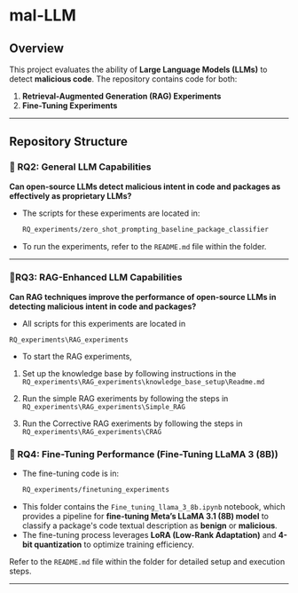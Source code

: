 # mal-LLM

## Overview

This project evaluates the ability of **Large Language Models (LLMs)** to detect **malicious code**. The repository contains code for both:

1. **Retrieval-Augmented Generation (RAG) Experiments**
2. **Fine-Tuning Experiments**

---

## Repository Structure

### 🔹 RQ2: General LLM Capabilities  
**Can open-source LLMs detect malicious intent in code and packages as effectively as proprietary LLMs?**

- The scripts for these experiments are located in:  
  ```bash
  RQ_experiments/zero_shot_prompting_baseline_package_classifier
  ```
- To run the experiments, refer to the `README.md` file within the folder.

---

### 🔹RQ3: RAG-Enhanced LLM Capabilities
**Can RAG techniques improve the performance of open-source LLMs in detecting malicious intent in code and packages?**
    
- All scripts for this experiments are located in
 ``` 
RQ_experiments\RAG_experiments
  ```
- To start the RAG experiments, 
1. Set up the knowledge base by following instructions in the ```RQ_experiments\RAG_experiments\knowledge_base_setup\Readme.md``` 
2. Run the simple RAG exeriments by following the steps in ``` RQ_experiments\RAG_experiments\Simple_RAG```

3. Run the Corrective RAG exeriments by following the steps in ``` RQ_experiments\RAG_experiments\CRAG```


### 🔹 RQ4: Fine-Tuning Performance (Fine-Tuning LLaMA 3 (8B))  
- The fine-tuning code is in:  
  ```bash
  RQ_experiments/finetuning_experiments
  ```
- This folder contains the `Fine_tuning_llama_3_8b.ipynb` notebook, which provides a pipeline for **fine-tuning Meta’s LLaMA 3.1 (8B) model** to classify a package's code textual description as **benign** or **malicious**.
- The fine-tuning process leverages **LoRA (Low-Rank Adaptation)** and **4-bit quantization** to optimize training efficiency.

Refer to the `README.md` file within the folder for detailed setup and execution steps.

---


